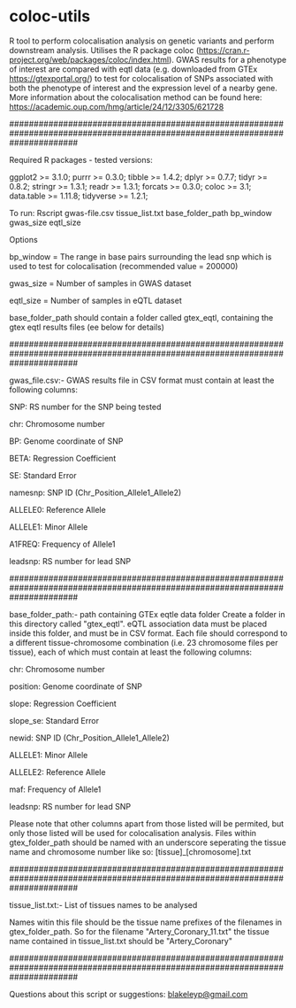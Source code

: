 # coloc-utils
R tool to perform colocalisation analysis on genetic variants and perform downstream analysis. Utilises the R package coloc (https://cran.r-project.org/web/packages/coloc/index.html). GWAS results for a phenotype of interest are compared with eqtl data (e.g. downloaded from GTEx https://gtexportal.org/) to test for colocalisation of SNPs associated with both the phenotype of interest and the expression level of a nearby gene. More information about the colocalisation method can be found here: https://academic.oup.com/hmg/article/24/12/3305/621728

##############################################################################################################################

Required R packages - tested versions:

ggplot2 >= 3.1.0; purrr >= 0.3.0; tibble >= 1.4.2; dplyr >= 0.7.7; tidyr >= 0.8.2; stringr >= 1.3.1; readr >= 1.3.1; forcats >= 0.3.0; coloc >= 3.1; data.table >= 1.11.8; tidyverse >= 1.2.1;

To run:
        Rscript gwas-file.csv tissue_list.txt base_folder_path bp_window gwas_size eqtl_size
        
Options

bp_window = The range in base pairs surrounding the lead snp which is used to test for colocalisation (recommended value = 200000)

gwas_size = Number of samples in GWAS dataset 

eqtl_size = Number of samples in eQTL dataset

base_folder_path should contain a folder called gtex_eqtl, containing the gtex eqtl results files (ee below for details)
       
##############################################################################################################################

gwas_file.csv:- GWAS results file in CSV format must contain at least the following columns:

SNP:      RS number for the SNP being tested

chr:      Chromosome number

BP:       Genome coordinate of SNP

BETA:     Regression Coefficient

SE:       Standard Error

namesnp:  SNP ID (Chr_Position_Allele1_Allele2)

ALLELE0:  Reference Allele 

ALLELE1:  Minor Allele

A1FREQ:   Frequency of Allele1

leadsnp:  RS number for lead SNP

##############################################################################################################################

base_folder_path:- path containing GTEx eqtle data folder
Create a folder in this directory called "gtex_eqtl". eQTL association data must be placed inside this folder, and must be in CSV format. Each file should correspond to a different tissue-chromosome combination (i.e. 23 chromosome files per tissue), each of which must contain at least the following columns:

chr:      Chromosome number

position: Genome coordinate of SNP

slope:    Regression Coefficient

slope_se: Standard Error
  
newid:    SNP ID (Chr_Position_Allele1_Allele2)

ALLELE1:  Minor Allele

ALLELE2:  Reference Allele

maf:      Frequency of Allele1

leadsnp:  RS number for lead SNP

Please note that other columns apart from those listed will be permited, but only those listed will be used for colocalisation analysis.
Files within gtex_folder_path should be named with an underscore seperating the tissue name and chromosome number like so: [tissue]\_[chromosome].txt

##############################################################################################################################

tissue_list.txt:- List of tissues names to be analysed

Names witin this file should be the tissue name prefixes of the filenames in gtex_folder_path. So for the filename "Artery_Coronary_11.txt" the tissue name contained in tissue_list.txt should be "Artery_Coronary"

##############################################################################################################################

Questions about this script or suggestions: blakeleyp@gmail.com
